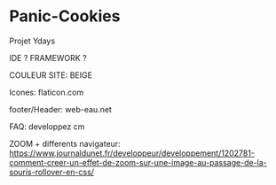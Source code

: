 # Panic-Cookies
Projet Ydays

IDE ? FRAMEWORK ?

COULEUR SITE: BEIGE

Icones: flaticon.com

footer/Header: web-eau.net

FAQ: developpez cm

ZOOM + differents navigateur: https://www.journaldunet.fr/developpeur/developpement/1202781-comment-creer-un-effet-de-zoom-sur-une-image-au-passage-de-la-souris-rollover-en-css/